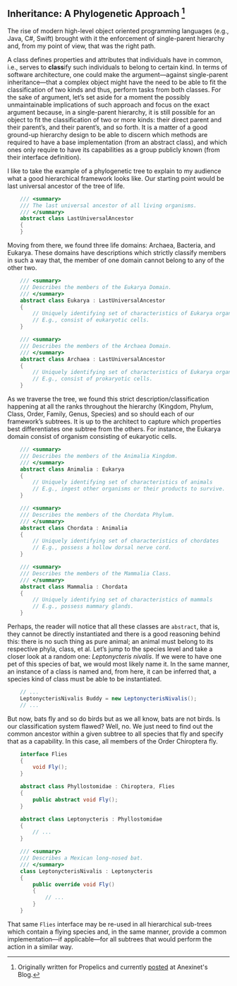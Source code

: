 ## Inheritance: A Phylogenetic Approach [^1]

[^1]: Originally written for Propelics and currently [posted](https://www.anexinet.com/blog/inheritance-a-phylogenetic-approach/) at Anexinet's Blog.

The rise of modern high-level object oriented programming languages (e.g., Java, C#, Swift) brought with it the enforcement of single-parent hierarchy and, from my point of view, that was the right path.

A class defines properties and attributes that individuals have in common, i.e., serves to **class**ify such individuals to belong to certain kind. In terms of software architecture, one could make the argument—against single-parent inheritance—that a complex object might have the need to be able to fit the classification of two kinds and thus, perform tasks from both classes. For the sake of argument, let’s set aside for a moment the possibly unmaintainable implications of such approach and focus on the exact argument because, in a single-parent hierarchy, it is still possible for an object to fit the classification of two or more kinds: their direct parent and their parent’s, and their parent’s, and so forth. It is a matter of a good ground-up hierarchy design to be able to discern which methods are required to have a base implementation (from an abstract class), and which ones only require to have its capabilities as a group publicly known (from their interface definition).

I like to take the example of a phylogenetic tree to explain to my audience what a good hierarchical framework looks like. Our starting point would be last universal ancestor of the tree of life.

```csharp
    /// <summary>
    /// The last universal ancestor of all living organisms.
    /// </summary>
    abstract class LastUniversalAncestor
    {
    }
```

Moving from there, we found three life domains: Archaea, Bacteria, and Eukarya. These domains have descriptions which strictly classify members in such a way that, the member of one domain cannot belong to any of the other two. 

```csharp
    /// <summary>
    /// Describes the members of the Eukarya Domain.
    /// </summary>
    abstract class Eukarya : LastUniversalAncestor
    {
        // Uniquely identifying set of characteristics of Eukarya organisms
        // E.g., consist of eukaryotic cells.
    }

    /// <summary>
    /// Describes the members of the Archaea Domain.
    /// </summary>
    abstract class Archaea : LastUniversalAncestor
    {
        // Uniquely identifying set of characteristics of Eukarya organisms
        // E.g., consist of prokaryotic cells.
    }

```

As we traverse the tree, we found this strict description/classification happening at all the ranks throughout the hierarchy (Kingdom, Phylum, Class, Order, Family, Genus, Species) and so should each of our framework’s subtrees. It is up to the architect to capture which properties best differentiates one subtree from the others. For instance, the Eukarya domain consist of organism consisting of eukaryotic cells. 

```csharp
    /// <summary>
    /// Describes the members of the Animalia Kingdom.
    /// </summary>
    abstract class Animalia : Eukarya
    {
        // Uniquely identifying set of characteristics of animals
        // E.g., ingest other organisms or their products to survive.
    }

    /// <summary>
    /// Describes the members of the Chordata Phylum.
    /// </summary>
    abstract class Chordata : Animalia
    {
        // Uniquely identifying set of characteristics of chordates
        // E.g., possess a hollow dorsal nerve cord.
    }

    /// <summary>
    /// Describes the members of the Mammalia Class.
    /// </summary>
    abstract class Mammalia : Chordata
    {
        // Uniquely identifying set of characteristics of mammals
        // E.g., possess mammary glands.
    }
```

Perhaps, the reader will notice that all these classes are `abstract`, that is, they cannot be directly instantiated and there is a good reasoning behind this: there is no such thing as pure animal; an animal must belong to its respective phyla, class, et al. Let’s jump to the species level and take a closer look at a random one: *Leptonycteris nivalis*. If we were to have one pet of this species of bat, we would most likely name it. In the same manner, an instance of a class is named and, from here, it can be inferred that, a species kind of class must be able to be instantiated.        

```csharp
    // ...
    LeptonycterisNivalis Buddy = new LeptonycterisNivalis();
    // ...
```

But now, bats fly and so do birds but as we all know, bats are not birds. Is our classification system flawed? Well, no. We just need to find out the common ancestor within a given subtree to all species that fly and specify that as a capability. In this case, all members of the Order Chiroptera fly.

```csharp
    interface Flies
    {
        void Fly();
    }

    abstract class Phyllostomidae : Chiroptera, Flies
    {
        public abstract void Fly();
    }

    abstract class Leptonycteris : Phyllostomidae
    {
        // ...
    }

    /// <summary>
    /// Describes a Mexican long-nosed bat.
    /// </summary>
    class LeptonycterisNivalis : Leptonycteris
    {
        public override void Fly()
        {
            // ...
        }
    }
```

That same `Flies` interface may be re-used in all hierarchical sub-trees which contain a flying species and, in the same manner, provide a common implementation—if applicable—for all subtrees that would perform the action in a similar way.
